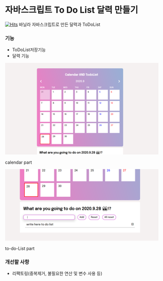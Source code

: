 # 자바스크립트 To Do List 달력 만들기
[![Hits](https://hits.seeyoufarm.com/api/count/incr/badge.svg?url=https%3A%2F%2Fgithub.com%2Fkimtaejin3%2FJs_Calendar_And_ToDoList&count_bg=%2379C83D&title_bg=%23555555&icon=&icon_color=%23E7E7E7&title=hits&edge_flat=false)](https://hits.seeyoufarm.com)
바닐라 자바스크립트로 만든 달력과 ToDoList

### 기능 
- ToDoList저장기능
- 달력 기능

![첫번째 사진](./img/title1.png)

calendar part

![두번째 사진](./img/title2.png)

to-do-List part

### 개선할 사항
- 리팩토링(중복제거, 불필요한 연산 및 변수 사용 등)
